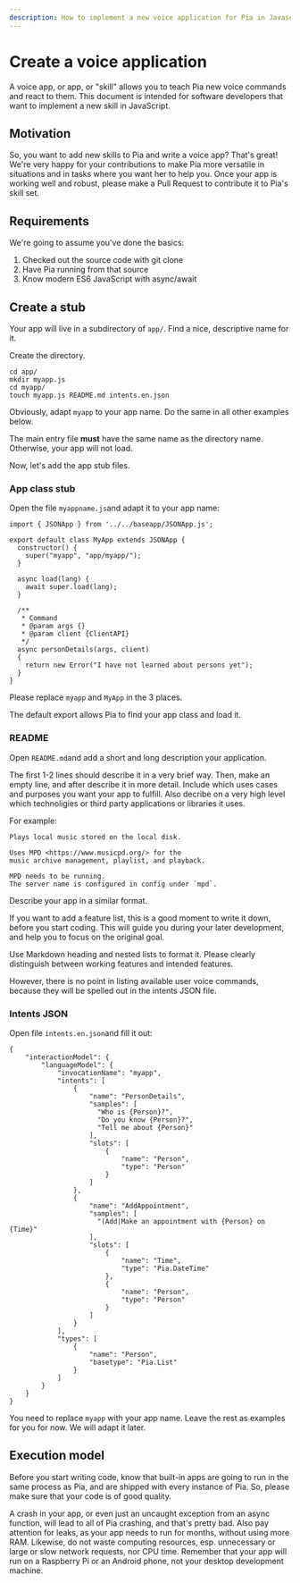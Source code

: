 ```yaml
---
description: How to implement a new voice application for Pia in Javascript
---
```


# Create a voice application

A voice app, or app, or "skill" allows you to teach Pia new voice commands and react to them. This document is intended for software developers that want to implement a new skill in JavaScript.

## Motivation

So, you want to add new skills to Pia and write a voice app? That's great! We're very happy for your contributions to make Pia more versatile in situations and in tasks where you want her to help you. Once your app is working well and robust, please make a Pull Request to contribute it to Pia's skill set.

## Requirements

We're going to assume you've done the basics:

1. Checked out the source code with git clone
2. Have Pia running from that source
3. Know modern ES6 JavaScript with async/await

## Create a stub

Your app will live in a subdirectory of `app/`. Find a nice, descriptive name for it.

Create the directory.

```text
cd app/
mkdir myapp.js
cd myapp/
touch myapp.js README.md intents.en.json
```

Obviously, adapt `myapp` to your app name. Do the same in all other examples below.

The main entry file **must** have the same name as the directory name. Otherwise, your app will not load.

Now, let's add the app stub files.

### App class stub

Open the file `myappname.js`and adapt it to your app name:

```text
import { JSONApp } from '../../baseapp/JSONApp.js';

export default class MyApp extends JSONApp {
  constructor() {
    super("myapp", "app/myapp/");
  }

  async load(lang) {
    await super.load(lang);
  }

  /**
   * Command
   * @param args {}
   * @param client {ClientAPI}
   */
  async personDetails(args, client) 
  {
    return new Error("I have not learned about persons yet");
  }
}
```

Please replace `myapp` and `MyApp` in the 3 places.

The default export allows Pia to find your app class and load it.

### README

Open `README.md`and add a short and long description your application.

The first 1-2 lines should describe it in a very brief way. Then, make an empty line, and after describe it in more detail. Include which uses cases and purposes you want your app to fulfill. Also decribe on a very high level which technoligies or third party applications or libraries it uses.

For example:

```text
Plays local music stored on the local disk.

Uses MPD <https://www.musicpd.org/> for the
music archive management, playlist, and playback.

MPD needs to be running.
The server name is configured in config under `mpd`.
```

Describe your app in a similar format.

If you want to add a feature list, this is a good moment to write it down, before you start coding. This will guide you during your later development, and help you to focus on the original goal.

Use Markdown heading and nested lists to format it. Please clearly distinguish between working features and intended features.

However, there is no point in listing available user voice commands, because they will be spelled out in the intents JSON file.

### Intents JSON

Open file `intents.en.json`and fill it out:

```text
{
    "interactionModel": {
        "languageModel": {
            "invocationName": "myapp",
            "intents": [
                {
                    "name": "PersonDetails",
                    "samples": [
                      "Who is {Person}?",
                      "Do you know {Person}?",
                      "Tell me about {Person}"
                    ],
                    "slots": [
                        {
                            "name": "Person",
                            "type": "Person"
                        }
                    ]
                },
                {
                    "name": "AddAppointment",
                    "samples": [
                      "(Add|Make an appointment with {Person} on {Time}"
                    ],
                    "slots": [
                        {
                            "name": "Time",
                            "type": "Pia.DateTime"
                        },
                        {
                            "name": "Person",
                            "type": "Person"
                        }
                    ]
                }
            ],
            "types": [
                {
                    "name": "Person",
                    "basetype": "Pia.List"
                }
            ]
        }
    }
}
```

You need to replace `myapp` with your app name. Leave the rest as examples for you for now. We will adapt it later.

## Execution model

Before you start writing code, know that built-in apps are going to run in the same process as Pia, and are shipped with every instance of Pia. So, please make sure that your code is of good quality.

A crash in your app, or even just an uncaught exception from an async function, will lead to all of Pia crashing, and that's pretty bad. Also pay attention for leaks, as your app needs to run for months, without using more RAM. Likewise, do not waste computing resources, esp. unnecessary or large or slow network requests, nor CPU time. Remember that your app will run on a Raspberry Pi or an Android phone, not your desktop development machine.

